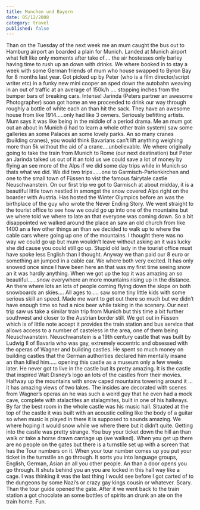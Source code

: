 ```yaml
---
title: Munchen und Bayern
date: 05/12/2008
category: travel
published: false
---
```


Than on the Tuesday of the next week me an mum caught the bus out to Hamburg airport an boarded a plain for Munich. Landed at Munich airport what felt like only moments after take of.... the air hostesses only barley having time to rush up an down with drinks. We where booked in to stay a week with some German friends of mum who house swapped to Byron Bay for 8 months last year. Got picked up by Peter (who is a film director/script writer etc) in a funky new mini cooper an sped down the autobahn weaving in an out of traffic at an average of 150k/h .... stopping inches from the bumper bars of breaking cars. Intense! Jarinda (Peters partner an awesome Photographer) soon got home an we proceeded to drink our way through roughly a bottle of white each an than hit the sack. They have an awesome house from like 1914.....only had like 3 owners. Seriously befitting artists. Mum says it was like being in the middle of a period drama. Me an mum got out an about in Munich (i had to learn a whole other train system) saw some galleries an some Palaces an some lovely parks. An so many cranes (building cranes), you would think Bavarians can't lift anything weighing more than 5k without the aid of a crane....unbelievable. We where originally going to take the train from Munich to Rome (our next destination) but Peter an Jarinda talked us out of it an told us we could save a lot of money by flying an see more of the Alps if we did some day trips while in Munich so thats what we did. We did two trips......one to Garmisch-Partenkirchen and one to the small town of Füssen to vist the famous fairytale castle Neuschwanstein. On our first trip we got to Garmisch at about midday, it is a beautiful little town nestled in amongst the snow covered Alps right on the boarder with Austria. Has hosted the Winter Olympics before an was the birthplace of the guy who wrote the Never Ending Story. We went straight to the tourist office to see how we could go up into one of the mountains but we where told we where to late an that everyone was coming down. So a bit disappointed we walked around the place an saw an old church from like 1400 an a few other things an than we decided to walk up to where the cable cars where going up one of the mountains. I thought there was no way we could go up but mum wouldn&rsquo;t leave without asking an it was lucky she did cause you could still go up. Stupid old lady in the tourist office must have spoke less English than I thought. Anyway we than paid our 8 euro or something an jumped in a cable car. We where both very excited. It has only snowed once since I have been here an that was my first time seeing snow an it was hardly anything. When we got up the top it was amazing an so beautiful&hellip;&hellip;snow everywhere an more mountains rising up in the distance. An there where lots an lots of people coming flying down the slope on both snowboards an skies&hellip;. All ages to&hellip;.. saw some tiny little kids with some serious skill an speed. Made me want to get out there so much but we didn&rsquo;t have enough time so had a nice beer while taking in the scenery. Our next trip saw us take a similar train trip from Munich but this time a bit further southwest and closer to the Austrian border still. We got out in Füssen which is of little note accept it provides the train station and bus service that allows access to a number of casteless in the area, one of them being Neuschwanstein. Neuschwanstein is a 19th century castle that was built by Ludwig II of Bavaria who was gay, extremely eccentric and obsessed with the operas of Wagner and building castles. He spent so much money on building castles that the German authorities declared him mentally insane an than killed him&hellip;.. opening this castle as a museum only a few weeks later. He never got to live in the castle but its pretty amazing. It is the castle that inspired Walt Disney&rsquo;s logo an lots of the castles from their movies. Halfway up the mountains with snow caped mountains towering around it &hellip; it has amazing views of two lakes. The insides are decorated with scenes from Wagner&rsquo;s operas an he was such a weird guy that he even had a mock cave, complete with stalactites an stalagmites, built in one of his hallways. By far the best room in the whole castle was his music hall. Situated at the top of the castle it was built with an acoustic ceiling like the body of a guitar so when music is played in there it is supposed to sounds amazing. We where hoping it would snow while we where there but it didn&rsquo;t quite. Getting into the castle was pretty strange. You buy your ticket down the hill an than walk or take a horse drawn carriage up (we walked). When you get up there are no people on the gates but there is a turnstile set up with a screen that has the Tour numbers on it. When your tour number comes up you put your ticket in the turnstile an go through. It sorts you into language groups, English, German, Asian an all you other people. An than a door opens you go through. It shuts behind you an you are locked in this hall way like a cage. I was thinking it was the last thing I would see before I got carted of to the dungeons by some Nazi&rsquo;s or crazy gay kings cousin or whatever. Scary. Than the tour guide opened the gate. After it we went back to the train station a got chocolate an some bottles of spirits an drunk an ate on the train home. Fun.